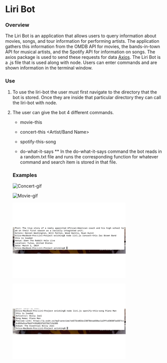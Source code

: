 # Liri Bot

### Overview
The Liri Bot is an application that allows users to query information about movies, songs, and tour information for performing artists. The application gathers this information from the OMDB API for movies, the bands-in-town API for musical artists, and the Spotify API for information on songs. The axios package is used to send these requests for data [Axios](https://www.npmjs.com/package/axios). The Liri Bot is a .js file that is used along with node. Users can enter commands and are shown information in the terminal window.

### Use
1. To use the liri-bot the user must first navigate to the directory that the bot is stored. Once they are inside that particular directory they can call the liri-bot with node. 

2. The user can give the bot 4 different commands.

    * movie-this <Movie Name>
    
    * concert-this <Artist/Band Name>
    
    * spotify-this-song <Song Name>
    
    * do-what-it-says
        ** In the do-what-it-says command the bot reads in a random.txt file and runs the corresponding function for whatever command and search item is stored in that file. 
    
    ### Examples
    ![Concert-gif](concert-gif.gif)
    
    ![Movie-gif](movie-this-gif.gif)
    
     ![Spotify-gif](spotify-gif.gif)
     
     ![Do what it says](do-what-it-says.gif)
    
    
    
    
